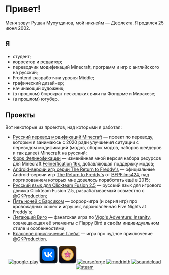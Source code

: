 # Привет!

Меня зовут Рушан Мухутдинов, мой никнейм — Дефлекта. Я родился 25 июня 2002.

## Я

* студент;
* корректор и редактор;
* переводчик модификаций Minecraft, программ и игр с английского на русский;
* Frontend-разработчик уровня Middle;
* графический дизайнер;
* начинающий художник;
* (в прошлом) бюрократ нескольких вики на Фэндоме и Мирахезе;
* (в прошлом) ютубер.

## Проекты

Вот некоторые из проектов, над которыми я работал:

* [Русский перевод модификаций Minecraft](https://github.com/RushanM/Minecraft-Mods-Russian-Translation) — проект по переводу, которым я занимаюсь с 2020 ради улучшения ситуации с переводом модификаций (модов, сборок модов, наборов шейдеров и так далее) Minecraft на русский;
* [Форк Фелинофикации](https://modrinth.com/resourcepack/felineification-fork) — изменённая мной версия набора ресурсов для Minecraft [Felineification 16x](https://modrinth.com/resourcepack/felineification-16x), добавляющая поддержку модов;
* [Android-версии игр серии The Return to Freddy's](https://gamejolt.com/games/trtfandroid/131061) — официальные Android-версии игр [The Return to Freddy's](https://the-return-to-freddy-s.fandom.com/ru/wiki/The_Return_to_Freddy%27s_(%D1%81%D0%B5%D1%80%D0%B8%D1%8F_%D0%B8%D0%B3%D1%80)) от [BFPFilms424](https://the-return-to-freddy-s.fandom.com/ru/wiki/%D0%90%D0%BB%D1%8C%D1%81%D1%82%D1%80%D1%91%D0%BC,_%D0%A2%D0%B0%D0%B9%D0%BB%D0%B5%D1%80), над портированием которых мне довелось поработать ещё в 2015;
* [Русский язык для Clickteam Fusion 2.5](https://github.com/RushanM/Clickteam-Fusion-2.5-Russian-Language/) — русский язык для игрового движка Clickteam Fusion 2.5, разрабатываемый совместно с [@GKProduction](https://github.com/GKProduction);
* [Пять ночей с Барсиком](https://gamejolt.com/games/fnwb/653514) — хоррор-игра (и серия игр) про кровожадных кошек и игрушек, вдохновлённая Five Nights at Freddy's;
* [Летающий Виго](https://play.google.com/store/apps/details?id=com.superkotyacatgames.flappyvigo) — фанатская игра по [Vigo's Adventure: Insanity](https://gamejolt.com/games/vigoparoxysm/87792), совмещающая её элементы с Flappy Bird в своём индивидуальном стиле и особенностями;
* [Классное приключение Глеба!](https://gamejolt.com/games/gca/179455) — игра про чудное приключение [@GKProduction](https://github.com/GKProduction).

<div align="center">
    <a href="https://play.google.com/store/apps/dev?id=7602733918009439849"><img alt="google-play" height="56" src="https://cdn.jsdelivr.net/npm/@intergrav/devins-badges@2/assets/minimal/available/google-play_vector.svg"></a>
    <a href="https://vk.com/deflecta"><img alt="vk" height="56" src="vk.svg"></a> <a href="https://vk.com/deflcomm"><img alt="vk-donut" height="56" src="vkd.svg"></a>
    <a href="https://www.curseforge.com/members/rushan4444"><img alt="curseforge" height="56" src="https://cdn.jsdelivr.net/npm/@intergrav/devins-badges@2/assets/minimal/available/curseforge_vector.svg"></a>
    <a href="https://modrinth.com/user/Deflecta"><img alt="modrinth" height="56" src="https://cdn.jsdelivr.net/npm/@intergrav/devins-badges@2/assets/minimal/available/modrinth_vector.svg"></a>
    <a href="https://soundcloud.com/deflecta"><img alt="soundcloud" height="56" src="https://cdn.jsdelivr.net/npm/@intergrav/devins-badges@2/assets/minimal/available/soundcloud_vector.svg"></a>
    <a href="https://steamcommunity.com/id/rushanm"><img alt="steam" height="56" src="https://cdn.jsdelivr.net/npm/@intergrav/devins-badges@2/assets/minimal/available/steam_vector.svg"></a>
</div>
